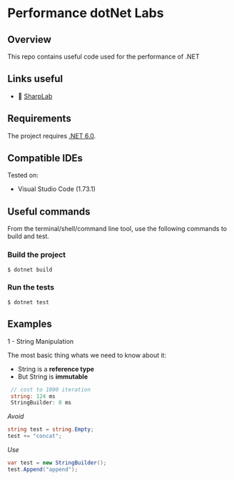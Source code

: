 # Performance dotNet Labs

## Overview

This repo contains useful code used for the performance of  .NET

## Links useful

 - :rocket: [SharpLab](https://sharplab.io/)

## Requirements

The project requires [.NET 6.0](https://dotnet.microsoft.com/en-us/download/dotnet/6.0).

## Compatible IDEs

Tested on:

- Visual Studio Code (1.73.1)

## Useful commands

From the terminal/shell/command line tool, use the following commands to build and test.

### Build the project

```console
$ dotnet build
```

### Run the tests

```console
$ dotnet test
```
## Examples


1 - String Manipulation

The most basic thing whats we need to know about it:

- String is a **reference type**
- But String is **immutable**

```csharp
 // cost to 1000 iteration
 string: 124 ms
 StringBuilder: 0 ms
```

*Avoid*
```csharp
string test = string.Empty;
test += "concat";
```
*Use*
```csharp
var test = new StringBuilder();
test.Append("append");
```

